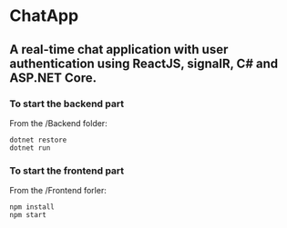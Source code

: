 # ChatApp
## A real-time chat application with user authentication using ReactJS, signalR, C# and ASP.NET Core.
### To start the backend part
From the /Backend folder:
```
dotnet restore
dotnet run
```
### To start the frontend part
From the /Frontend forler:
```
npm install
npm start
```

